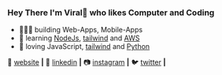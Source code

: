 ### Hey There I'm Viral👋 who likes Computer and Coding

- 👨🏼‍💻 building Web-Apps, Mobile-Apps
- 🧠 learning [NodeJs][NodeJs], [tailwind][tailwind] and [AWS][AWS]  
- 💜 loving JavaScript, [tailwind][tailwind] and [Python][Python]  

🏡 [website][website] **|**
👔 [linkedin][linkedin] **|**
📷 [instagram][instagram] **|** 
🐦 [twitter][twitter] **|** 

[NodeJs]: https://nodejs.org/en/
[AWS]: https://aws.amazon.com/
[Python]: https://www.python.org/
[tailwind]: https://tailwindcss.com
[website]: https://viralshastri.github.io/portfolio/
[twitter]: https://twitter.com/ViralShastri19
[instagram]: https://www.instagram.com/viral.shastri19/
[linkedin]: https://www.linkedin.com/in/viralshastri1999/
